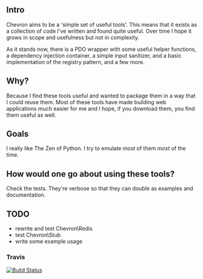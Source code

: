 ## Intro

Chevron aims to be a 'simple set of useful tools'. This means that it
exists as a collection of code I've written and found quite useful. Over
time I hope it grows in scope and usefulness but not in complexity.

As it stands now, there is a PDO wrapper with some useful helper
functions, a dependency injection container, a simple input sanitizer,
and a basic implementation of the registry pattern, and a few more.

## Why?

Because I find these tools useful and wanted to package them in a way
that I could reuse them. Most of these tools have made building web
applications much easier for me and I hope, if you download them, you
find them useful as well.

## Goals

I really like The Zen of Python. I try to emulate *most* of them *most*
of the time.

## How would one go about using these tools?

Check the tests. They're verbose so that they can double as examples and
documentation.

## TODO

  - rewrite and test Chevron\Redis
  - test Chevron\Stub
  - write some example usage

### Travis

[![Build Status](https://travis-ci.org/henderjon/chevron.png)](https://travis-ci.org/henderjon/chevron)



